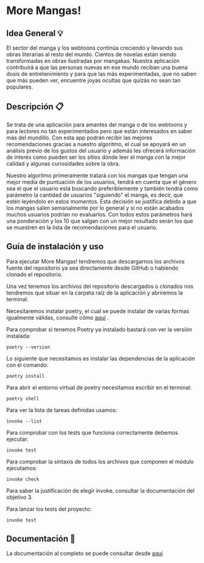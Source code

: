 # More Mangas!

## Idea General :bulb:

El sector del manga y los webtoons continúa creciendo y llevando sus obras literarias al resto del mundo. Cientos de novelas están siendo transformadas en obras ilustradas por mangakas. Nuestra aplicación contribuirá a que las personas nuevas en ese mundo reciban una buena dosis de entretenimiento y para que las más experimentadas, que no saben que más pueden ver, encuentre joyas ocultas que quizás no sean tan populares.

## Descripción :clipboard:

Se trata de una aplicación para amantes del manga o de los webtoons y para lectores no tan experimentados pero que están interesados en saber más del mundillo. Con esta app podrán recibir las mejores recomendaciones gracias a nuestro algoritmo, el cual se apoyará en un análisis previo de los gustos del usuario y además les ofrecerá información de interés como pueden ser los sitios dónde leer el manga con la mejor calidad y algunas curiosidades sobre la obra.

Nuestro algoritmo primeramente tratará con los mangas que tengan una mejor media de puntuación de los usuarios, tendrá en cuenta que el género sea el que el usuario está buscando preferiblemente y también tendrá como parámetro la cantidad de usuarios "siguiendo" el manga, es decir, que estén leyéndolo en estos momentos. Esta decisión se justifica debido a que los mangas salen semanalmente por lo general y si no están acabados muchos usuarios podrían no evaluarlos. Con todos estos parámetros hará una ponderación y los 10 que salgan con un mejor resultado serán los que se muestren en la lista de recomendaciones para el usuario.

## Guía de instalación y uso

Para ejecutar More Mangas! tendremos que descargarnos los archivos fuente del repositorio ya sea directamente desde GitHub o habiendo clonado el repositorio.

Una vez tenemos los archivos del repositorio descargados o clonados nos tendremos que situar en la carpeta raíz de la aplicación y abriremos la terminal.


Necesitaremos instalar poetry, el cual se puede instalar de varias formas igualmente válidas, consulte cómo [aquí](https://python-poetry.org/docs/) .

Para comprobar si tenemos Poetry ya instalado bastará con ver la versión instalada:

```shell
poetry --version
```

Lo siguiente que necesitamos es instalar las dependencias de la aplicación con el comando:

```shell
poetry install
```

Para abrir el entorno virtual de poetry necesitamos escribir en el terminal:

```shell
poetry shell
```

Para ver la lista de tareas definidas usamos:

```shell
invoke --list
```

Para comprobar con los tests que funciona correctamente debemos ejecutar:

```shell
invoke test
```

Para comprobar la sintaxis de todos los archivos que componen el módulo ejecutamos:

```shell
invoke check
```

Para saber la justificación de elegir invoke, consultar la documentación del objetivo 3.

Para lanzar los tests del proyecto:

```shell
invoke test
```



## Documentación :file_folder:

La documentación al completo se puede consultar desde [aquí](docs/)

